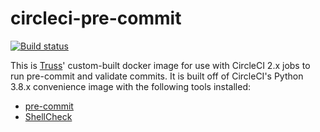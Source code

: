 # circleci-pre-commit

[![Build status](https://img.shields.io/circleci/project/github/trussworks/circleci-pre-commit/master.svg)](https://circleci.com/gh/trussworks/circleci-pre-commit/tree/master)

This is [Truss](https://truss.works/)' custom-built docker image for use with CircleCI 2.x jobs to run pre-commit and validate commits. It is built off of CircleCI's Python 3.8.x convenience image with the following tools installed:

- [pre-commit](http://pre-commit.com/)
- [ShellCheck](https://www.shellcheck.net/)
